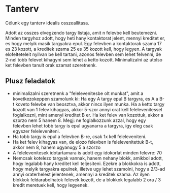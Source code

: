 # Tanterv

Célunk egy tanterv idealis osszeallitasa.

Adott az osszes elvegzendo targy listaja, amit n felevbe kell beutemezni.
Minden targyhoz adott, hogy heti hany kontaktorat jelent, mennyi kreditet er, es hogy melyik masik targyakra epul.
Egy felevben a kontaktorak szama 17 es 23 kozott, a kreditek szama 25 es 35 kozott kell, hogy legyen.
A targyak elofelteteleit nyilvan be kell tartani, azonos felevben sem lehet felvenni, de 2-nel tobb felevet kihagyni sem lehet a ketto kozott.
Minimalizalni az utolso ket felevben tanult orak szamat szeretnenk.

## Plusz feladatok

- minimalizalni szeretnenk a "felelevenitesbe olt munkat", amit a kovetkezokeppen szamolunk ki: Ha egy A targy epul B targyra, es A a B-t koveto felevbe van beosztva, akkor nincs ilyen munka. Ha a ketto targy kozott van 1 felev kihagyas, akkor 5-szor annyi orat kell felelevenitessel foglalkozni, mint amenyi kreditet B er. Ha ket felev van kozottuk, akkor a szorzo nem 5 hanem 8.  Megj: ne foglalkozzunk azzal, hogy egy felevben lehet tobb targy is epul ugyanarra a targyra, igy eleg csak egyszer feleleveniteni. 
- Ha tobb targy is epul a felevben B-re, csak 1x kell feleleveniteni.
- Ha ket felev kihagyas van, de elozo felevben is felelevenitettuk B-t, akkor nem 8, hanem ugyanugy 5 a szorzo
- A felelevenitesek idotartamara is adott egy idokorlat minden felevre: 70
- Nemcsak kotelezo targyak vannak, hanem nehany blokk, amikbol adott, hogy legalabb hany kreditet kell teljesiteni. Ezekre a blokkokra is adott, hogy melyik targyakra epulnek, illetve ugy lehet szamolni, hogy a 2/3-ad annyi oraterhelest jelentenek, amennyi a kreditek szama. Az ilyen blokkok feldarabolhatok felevek kozott, de a blokkok legalabb 2 ora / 3 kredit meretuek kell, hogy legyenek.
